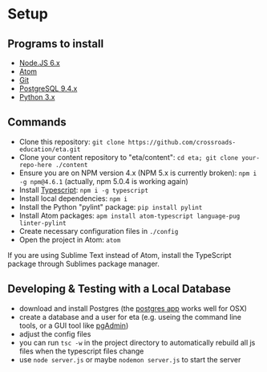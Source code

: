 # Setup

## Programs to install

- [Node.JS 6.x](https://nodejs.org)
- [Atom](https://atom.io)
- [Git](https://git-scm.com/downloads)
- [PostgreSQL 9.4.x](https://www.postgresql.org/download/)
- [Python 3.x](https://python.org)

## Commands
- Clone this repository: `git clone https://github.com/crossroads-education/eta.git`
- Clone your content repository to "eta/content": `cd eta; git clone your-repo-here ./content`
- Ensure you are on NPM version 4.x (NPM 5.x is currently broken): `npm i -g npm@4.6.1`
  (actually, npm 5.0.4 is working again)
- Install [Typescript](https://typescriptlang.org): `npm i -g typescript`
- Install local dependencies: `npm i`
- Install the Python "pylint" package: `pip install pylint`
- Install Atom packages: `apm install atom-typescript language-pug linter-pylint`
- Create necessary configuration files in `./config`
- Open the project in Atom: `atom`

If you are using Sublime Text instead of Atom, install the TypeScript package through Sublimes package manager.

## Developing & Testing with a Local Database

- download and install Postgres (the [postgres app](http://postgresapp.com/) works well for OSX)
- create a database and a user for eta (e.g. useing the command line tools, or a GUI tool like [pgAdmin](https://www.pgadmin.org/))
- adjust the config files
- you can run `tsc -w` in the project directory to automatically rebuild all js files when the typescript files change
- use `node server.js` or maybe `nodemon server.js` to start the server
